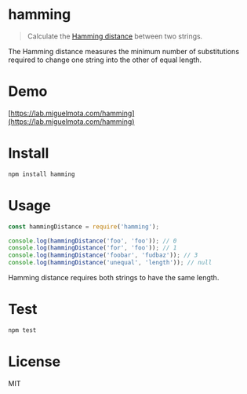 # hamming

> Calculate the [Hamming distance](https://en.wikipedia.org/wiki/Hamming_distance) between two strings.

The Hamming distance measures the minimum number of substitutions required to change one string into the other of equal length.

# Demo

[https://lab.miguelmota.com/hamming](https://lab.miguelmota.com/hamming)

# Install

```bash
npm install hamming
```

# Usage

```javascript
const hammingDistance = require('hamming');

console.log(hammingDistance('foo', 'foo')); // 0
console.log(hammingDistance('for', 'foo')); // 1
console.log(hammingDistance('foobar', 'fudbaz')); // 3
console.log(hammingDistance('unequal', 'length')); // null
```

Hamming distance requires both strings to have the same length.

# Test

```bash
npm test
```

# License

MIT
